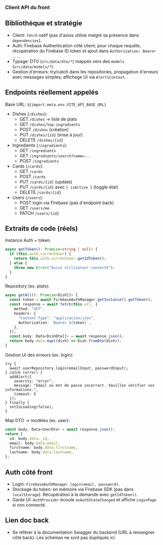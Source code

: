 ### Client API du front

## Bibliothèque et stratégie

- Client: `fetch` natif (pas d'axios utilisé malgré sa présence dans `dependencies`).
- Auth: Firebase Authentication côté client; pour chaque requête, récupération du Firebase ID token et ajout dans `Authorization: Bearer ...`.
- Typage: DTO (`src/data/dto/*`) mappés vers des `models` (`src/data/models/*`).
- Gestion d'erreurs: try/catch dans les repositories, propagation d'erreurs avec messages simples; affichage UI via `AlertsContext`.

## Endpoints réellement appelés

Base URL: `${import.meta.env.VITE_API_BASE_URL}`

- Dishes (`/dishes`):
  - GET `/dishes` → liste de plats
  - GET `/dishes/top-ingredients`
  - POST `/dishes` (création)
  - PUT `/dishes/{id}` (mise à jour)
  - DELETE `/dishes/{id}`
- Ingredients (`/ingredients`):
  - GET `/ingredients`
  - GET `/ingredients/search?name=...`
  - POST `/ingredients`
- Cards (`/cards`):
  - GET `/cards`
  - POST `/cards`
  - PUT `/cards/{id}` (update)
  - PUT `/cards/{id}` avec `{ isActive }` (toggle état)
  - DELETE `/cards/{id}`
- Users (`/users`):
  - POST login via Firebase (pas d'endpoint back)
  - GET `/users/me`
  - PATCH `/users/{id}`

## Extraits de code (réels)

Instance Auth + token:

```1:61:src/network/authentication/firebase.auth.manager.ts
async getToken(): Promise<string | null> {
  if (this.auth.currentUser) {
    return this.auth.currentUser.getIdToken();
  } else {
    throw new Error("Aucun utilisateur connecté");
  }
}
```

Repository (ex. plats):

```1:40:src/network/repositories/dishes.repository.ts
async getAll(): Promise<Dish[]> {
  const token = await FirebaseAuthManager.getInstance().getToken();
  const response = await fetch(this.url, {
    method: "GET",
    headers: {
      "Content-Type": "application/json",
      Authorization: `Bearer ${token}`,
    },
  });
  const body: Data<DishDto[]> = await response.json();
  return body.data.map((dish) => Dish.fromDto(dish));
}
```

Gestion UI des erreurs (ex. login):

```61:95:src/UI/pages/authentication/login.page.tsx
try {
  await userRepository.login(emailInput, passwordInput);
} catch (error) {
  addAlert({ 
    severity: "error", 
    message: "Email ou mot de passe incorrect. Veuillez vérifier vos informations.",
    timeout: 5
  });
} finally {
  setIsLoading(false);
}
```

Map DTO → modèles (ex. user):

```13:31:src/network/repositories/user.respository.ts
const body: Data<UserDto> = await response.json();
return {
  id: body.data._id,
  email: body.data.email,
  firstname: body.data.firstname,
  lastname: body.data.lastname,
};
```

## Auth côté front

- Login: `FirebaseAuthManager.login(email, password)`.
- Stockage du token: en mémoire via Firebase SDK (pas dans `localStorage`). Récupération à la demande avec `getIdToken()`.
- Garde UI: `AuthProvider` écoute `onAuthStateChanged` et affiche `LoginPage` si non connecté.

## Lien doc back

- Se référer à la documentation Swagger du backend (URL à renseigner côté back). Les schémas ne sont pas dupliqués ici.

